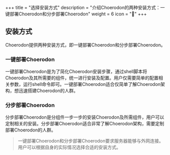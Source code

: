 +++
title = "选择安装方式"
description = "介绍Choerodon的两种安装方式：一键部署Choerodon和分步部署Choerodon"
weight = 6
icon = "&#xe623;"
+++

## 安装方式

Choerodon提供两种安装方式，即一键部署Choerodon和分步部署Choerodon。

### 一键部署Choerodon

一键部署Choerodon是为了简化Choerodon安装步骤，通过shell脚本将Choerodon及其所需要的组件，统一进行安装及配置。用户仅需要简单的配置相关参数，运行shell命令即可。一键部署Choerodon适合仅简单了解Choerodon架构，想迅速搭建Choerodon的人群。

### 分步部署Choerodon

分步部署Choerodon是分组件一步一步的安装Choerodon及所需组件，用户可以定制相关的安装。分步部署Choerodon适合非常了解Choerodon架构，需要定制部署Choerodon的人群。

<blockquote class="note">
一键部署Choerodon和分步部署Choerodon要求服务器能够与外网连接。用户可以根据自身的实际情况选择合适的安装方式。
</blockquote>